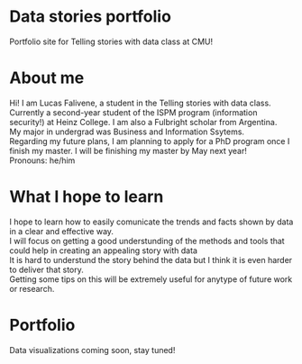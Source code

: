 # Data stories portfolio
Portfolio site for Telling stories with data class at CMU!

# About me
Hi! I am Lucas Falivene, a student in the Telling stories with data class.<br>
Currently a second-year student of the ISPM program (information security!) at Heinz College. I am also a Fulbright scholar from Argentina. <br>
My major in undergrad was Business and Information Ssytems.<br>
Regarding my future plans, I am planning to apply for a PhD program once I finish my master. I will be finishing my master by May next year! <br>
Pronouns: he/him 

# What I hope to learn
I hope to learn how to easily comunicate the trends and facts shown by data in a clear and effective way.<br>
I will focus on getting a good understunding of the methods and tools that could help in creating an appealing story with data <br>
It is hard to understund the story behind the data but I think it is even harder to deliver that story.<br>
Getting some tips on this will be extremely useful for anytype of future work or research.


# Portfolio
Data visualizations coming soon, stay tuned!

<div class="flourish-embed flourish-chart" data-src="visualisation/3707686" data-url="https://flo.uri.sh/visualisation/3707686/embed" aria-label=""><script src="https://public.flourish.studio/resources/embed.js"></script></div>
